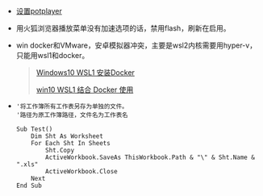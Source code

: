 - [设置potplayer](<https://jingyan.baidu.com/article/046a7b3ed40c32f9c27fa90b.html>)

- 用火狐浏览器播放菜单没有加速选项的话，禁用flash，刷新在启用。

- win docker和VMware，安卓模拟器冲突，主要是wsl2内核需要用hyper-v，只能用wsl1和docker。

  > [Windows10 WSL1 安装Docker](https://segmentfault.com/a/1190000022646202)
  >
  > [win10 WSL1 结合 Docker 使用](https://blog.csdn.net/xubuwei/article/details/102961686)

- ```vbscript
  '将工作簿所有工作表另存为单独的文件。 
  '路径为原工作簿路径，文件名为工作表名 
   
  Sub Test() 
      Dim Sht As Worksheet 
      For Each Sht In Sheets 
          Sht.Copy 
          ActiveWorkbook.SaveAs ThisWorkbook.Path & "\" & Sht.Name & ".xls" 
          ActiveWorkbook.Close 
      Next 
  End Sub
  ```


